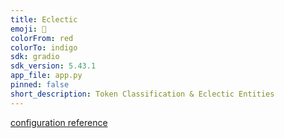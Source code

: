 ```yaml
---
title: Eclectic
emoji: 👀
colorFrom: red
colorTo: indigo
sdk: gradio
sdk_version: 5.43.1
app_file: app.py
pinned: false
short_description: Token Classification & Eclectic Entities
---
```


[configuration reference](https://huggingface.co/docs/hub/spaces-config-reference)
